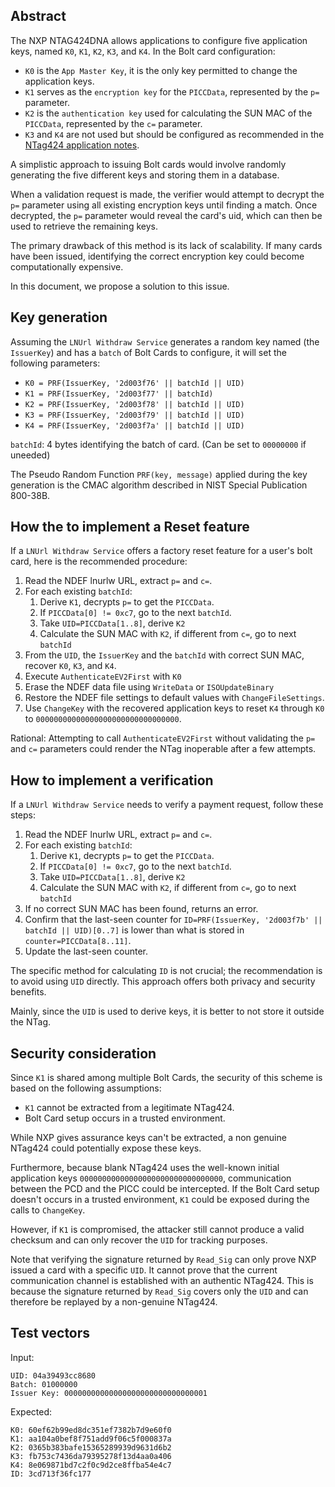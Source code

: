 ## Abstract

The NXP NTAG424DNA allows applications to configure five application keys, named `K0`, `K1`, `K2`, `K3`, and `K4`. In the Bolt card configuration:

* `K0` is the `App Master Key`, it is the only key permitted to change the application keys.
* `K1` serves as the `encryption key` for the `PICCData`, represented by the `p=` parameter.
* `K2` is the `authentication key` used for calculating the SUN MAC of the `PICCData`, represented by the `c=` parameter.
* `K3` and `K4` are not used but should be configured as recommended in the [NTag424 application notes](https://www.nxp.com/docs/en/application-note/AN12196.pdf).

A simplistic approach to issuing Bolt cards would involve randomly generating the five different keys and storing them in a database.

When a validation request is made, the verifier would attempt to decrypt the `p=` parameter using all existing encryption keys until finding a match. Once decrypted, the `p=` parameter would reveal the card's uid, which can then be used to retrieve the remaining keys.

The primary drawback of this method is its lack of scalability. If many cards have been issued, identifying the correct encryption key could become computationally expensive.

In this document, we propose a solution to this issue.

## Key generation

Assuming the `LNUrl Withdraw Service` generates a random key named (the `IssuerKey`) and has a `batch` of Bolt Cards to configure, it will set the following parameters:

* `K0 = PRF(IssuerKey, '2d003f76' || batchId || UID)`
* `K1 = PRF(IssuerKey, '2d003f77' || batchId)`
* `K2 = PRF(IssuerKey, '2d003f78' || batchId || UID)`
* `K3 = PRF(IssuerKey, '2d003f79' || batchId || UID)`
* `K4 = PRF(IssuerKey, '2d003f7a' || batchId || UID)`

`batchId`: 4 bytes identifying the batch of card. (Can be set to `00000000` if uneeded)

The Pseudo Random Function `PRF(key, message)` applied during the key generation is the CMAC algorithm described in NIST Special Publication 800-38B.

## How the to implement a Reset feature

If a `LNUrl Withdraw Service` offers a factory reset feature for a user's bolt card, here is the recommended procedure:

1. Read the NDEF lnurlw URL, extract `p=` and `c=`.
2. For each existing `batchId`:
    1. Derive `K1`, decrypts `p=` to get the `PICCData`.
    2. If `PICCData[0] != 0xc7`, go to the next `batchId`.
    3. Take `UID=PICCData[1..8]`, derive `K2`
    4. Calculate the SUN MAC with `K2`, if different from `c=`, go to next `batchId`
3. From the `UID`, the `IssuerKey` and the `batchId` with correct SUN MAC, recover `K0`, `K3`, and `K4`.
5. Execute `AuthenticateEV2First` with `K0`
6. Erase the NDEF data file using `WriteData` or `ISOUpdateBinary`
7. Restore the NDEF file settings to default values with `ChangeFileSettings`.
8. Use `ChangeKey` with the recovered application keys to reset `K4` through `K0` to `00000000000000000000000000000000`.

Rational: Attempting to call `AuthenticateEV2First` without validating the `p=` and `c=` parameters could render the NTag inoperable after a few attempts.

## How to implement a verification

If a `LNUrl Withdraw Service` needs to verify a payment request, follow these steps:

1. Read the NDEF lnurlw URL, extract `p=` and `c=`.
2. For each existing `batchId`:
    1. Derive `K1`, decrypts `p=` to get the `PICCData`.
    2. If `PICCData[0] != 0xc7`, go to the next `batchId`.
    3. Take `UID=PICCData[1..8]`, derive `K2`
    4. Calculate the SUN MAC with `K2`, if different from `c=`, go to next `batchId`
3. If no correct SUN MAC has been found, returns an error.
3. Confirm that the last-seen counter for `ID=PRF(IssuerKey, '2d003f7b' || batchId || UID)[0..7]` is lower than what is stored in `counter=PICCData[8..11]`.
4. Update the last-seen counter.

The specific method for calculating `ID` is not crucial; the recommendation is to avoid using `UID` directly. This approach offers both privacy and security benefits.

Mainly, since the `UID` is used to derive keys, it is better to not store it outside the NTag.

## Security consideration

Since `K1` is shared among multiple Bolt Cards, the security of this scheme is based on the following assumptions:

* `K1` cannot be extracted from a legitimate NTag424.
* Bolt Card setup occurs in a trusted environment.

While NXP gives assurance keys can't be extracted, a non genuine NTag424 could potentially expose these keys.

Furthermore, because blank NTag424 uses the well-known initial application keys `00000000000000000000000000000000`, communication between the PCD and the PICC could be intercepted. If the Bolt Card setup doesn't occurs in a trusted environment, `K1` could be exposed during the calls to `ChangeKey`.

However, if `K1` is compromised, the attacker still cannot produce a valid checksum and can only recover the `UID` for tracking purposes.

Note that verifying the signature returned by `Read_Sig` can only prove NXP issued a card with a specific `UID`. It cannot prove that the current communication channel is established with an authentic NTag424. This is because the signature returned by `Read_Sig` covers only the `UID` and can therefore be replayed by a non-genuine NTag424.

## Test vectors

Input:
```
UID: 04a39493cc8680
Batch: 01000000
Issuer Key: 00000000000000000000000000000001
```

Expected:

```
K0: 60ef62b99ed8dc351ef7382b7d9e60f0
K1: aa104a0bef8f751add9f06c5f000837a
K2: 0365b383bafe15365289939d9631d6b2
K3: fb753c7436da79395278f13d4aa0a406
K4: 8e069871bd7c2f0c9d2ce8ffba54e4c7
ID: 3cd713f36fc177
```
